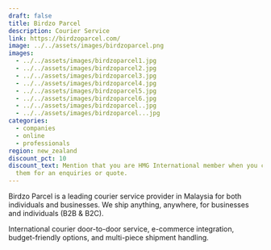 ```yaml
---
draft: false
title: Birdzo Parcel
description: Courier Service
link: https://birdzoparcel.com/
image: ../../assets/images/birdzoparcel.png
images:
  - ../../assets/images/birdzoparcel1.jpg
  - ../../assets/images/birdzoparcel2.jpg
  - ../../assets/images/birdzoparcel3.jpg
  - ../../assets/images/birdzoparcel4.jpg
  - ../../assets/images/birdzoparcel5.jpg
  - ../../assets/images/birdzoparcel6.jpg
  - ../../assets/images/birdzoparcel..jpg
  - ../../assets/images/birdzoparcel...jpg
categories:
  - companies
  - online
  - professionals
region: new_zealand
discount_pct: 10
discount_text: Mention that you are HMG International member when you contact
  them for an enquiries or quote.
---
```


Birdzo Parcel is a leading courier service provider in Malaysia for both individuals and businesses. We ship anything, anywhere, for businesses and individuals (B2B & B2C).

International courier door-to-door service, e-commerce integration, budget-friendly options, and multi-piece shipment handling.
